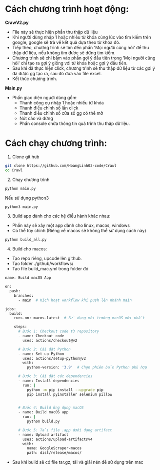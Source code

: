 # Cách chương trình hoạt động:
**CrawV2.py**
- File này sẽ thực hiện phần thu thập dữ liệu
- Khi người dùng nhập 1 hoặc nhiều từ khóa cùng lúc vào tìm kiếm trên google, google sẽ trả về kết quả dựa theo từ khóa đó.
- Tiếp theo, chương trình sẽ tìm đến phần 'Mọi người cũng hỏi' để thu thập dữ liệu, nếu không tìm được sẽ dừng tìm kiếm.
- Chương trình sẽ chỉ bấm vào phần gợi ý đầu tiên trong 'Mọi người cũng hỏi' chỉ tạo ra gợi ý giống với từ khóa hoặc gợi ý đầu tiên.
- Sau khi đã thực hiện click, chương trình sẽ thu thập dữ liệu từ các gợi ý đã được gg tạo ra, sau đó đưa vào file excel.
- Kết thúc chương trình.

**Main.py**
- Phần giao diện người dùng gồm:
    + Thanh công cụ nhập 1 hoặc nhiều từ khóa
    + Thanh điều chỉnh số lần click
    + Thanh điều chỉnh số cửa số gg có thể mở
    + Nút cào và dừng
    + Phần console chứa thông tin quá trình thu thập dữ liệu.
# Cách chạy chương trình:
1. Clone git hub
```bash
git clone https://github.com/HoangLinh03-code/Crawl
cd Crawl
```
2. Chạy chương trình
```bash
python main.py
```
Nếu sử dụng python3
```bash
python3 main.py
```
3. Build app dành cho các hệ điều hành khác nhau:
- Phần này sẽ xây một app dành cho linux, macos, windows
- Có thể tùy chỉnh (Riêng về macos sẽ không thể sử dụng cách này)
```bash
python build_all.py
```
4. Build cho macos:
- Tạo repo riêng, upcode lên github.
- Tạo folder ./github/workflows/
- Tạo file build_mac.yml trong folder đó
```bash
name: Build macOS App

on:
  push:
    branches:
      - main  # Kích hoạt workflow khi push lên nhánh main

jobs:
  build:
    runs-on: macos-latest  # Sử dụng môi trường macOS mới nhất

    steps:
      # Bước 1: Checkout code từ repository
      - name: Checkout code
        uses: actions/checkout@v2

      # Bước 2: Cài đặt Python
      - name: Set up Python
        uses: actions/setup-python@v2
        with:
          python-version: '3.9'  # Chọn phiên bản Python phù hợp

      # Bước 3: Cài đặt các dependencies
      - name: Install dependencies
        run: |
          python -m pip install --upgrade pip
          pip install pyinstaller selenium pillow
        

      # Bước 4: Build ứng dụng macOS
      - name: Build macOS app
        run: |
          python build.py

      # Bước 5: Tải file .app dưới dạng artifact
      - name: Upload artifact
        uses: actions/upload-artifact@v4
        with:
          name: GoogleScraper-macos
          path: dist/release/macos/
```
- Sau khi build sẽ có file tar.gz, tải và giải nén để sử dụng trên mac
